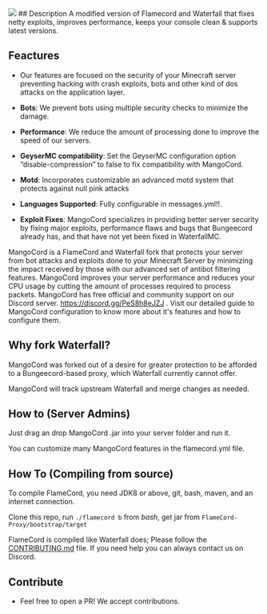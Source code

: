 
<img src="https://builtbybit.com/attachments/mangocord-png" />
## Description
A modified version of Flamecord and Waterfall that fixes netty exploits, improves performance, keeps your console clean & supports latest versions.

## Feactures
* Our features are focused on the security of your Minecraft server preventing hacking with crash exploits, bots and other kind of dos attacks on the application layer.

* **Bots**: We prevent bots using multiple security checks to minimize the damage.

* **Performance**: We reduce the amount of processing done to improve the speed of our servers.

* **GeyserMC compatibility**: Set the GeyserMC configuration option “disable-compression” to false to fix compatibility with MangoCord.

* **Motd**: Incorporates customizable an advanced motd system that protects against null pink attacks

* **Languages Supported**: Fully configurable in messages.yml!!.

* **Exploit Fixes**: MangoCord specializes in providing better server security by fixing major exploits, performance flaws and bugs that Bungeecord already has, and that have not yet been fixed in WaterfallMC.


MangoCord is a FlameCord and Waterfall fork that protects your server from bot attacks and exploits done to your Minecraft Server by minimizing the impact received by those with our advanced set of antibot filtering features. MangoCord improves your server performance and reduces your CPU usage by cutting the amount of processes required to process packets. MangoCord has free official and community support on our Discord server. https://discord.gg/PeS8h8eJZJ . Visit our detailed guide to MangoCord configuration to know more about it's features and how to configure them.


## Why fork Waterfall?

MangoCord  was forked out of a desire for greater protection to be afforded to a Bungeecord-based proxy, which Waterfall currently cannot offer.

MangoCord  will track upstream Waterfall and merge changes as needed.

## How to (Server Admins)

Just drag an drop MangoCord .jar into your server folder and run it.

You can customize many MangoCord  features in the flamecord.yml file.

## How To (Compiling from source)

To compile FlameCord, you need JDK8 or above, git, bash, maven, and an internet connection.

Clone this repo, run `./flamecord b` from *bash*, get jar from `FlameCord-Proxy/bootstrap/target`

FlameCord is compiled like Waterfall does; Please follow the [CONTRIBUTING.md](https://github.com/2lstudios-mc/FlameCord/blob/master/CONTRIBUTING.md) file. If you need help you can always contact us on Discord.

## Contribute

* Feel free to open a PR! We accept contributions.
